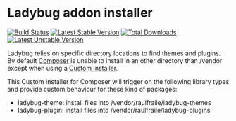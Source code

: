 Ladybug addon installer
=================

[![Build Status](https://secure.travis-ci.org/raulfraile/ladybug-installer.png)](http://travis-ci.org/raulfraile/ladybug-installer)
[![Latest Stable Version](https://poser.pugx.org/raulfraile/ladybug-installer/v/stable.png)](https://packagist.org/packages/raulfraile/ladybug-installer)
[![Total Downloads](https://poser.pugx.org/raulfraile/ladybug-installer/downloads.png)](https://packagist.org/packages/raulfraile/ladybug-installer)
[![Latest Unstable Version](https://poser.pugx.org/raulfraile/ladybug-installer/v/unstable.png)](https://packagist.org/packages/raulfraile/ladybug-installer)

Ladybug relies on specific directory locations to find themes and plugins.
By default [Composer](http://getcomposer.org) is unable to install in an other
directory than /vendor except when using a
[Custom Installer](http://getcomposer.org/doc/articles/custom-installers.md).

This Custom Installer for Composer will trigger on the following library types
and provide custom behaviour for these kind of packages:

* ladybug-theme: install files into /vendor/raulfraile/ladybug-themes
* ladybug-plugin: install files into /vendor/raulfraile/ladybug-plugins
